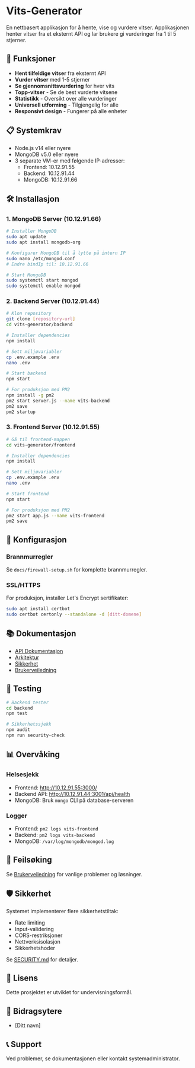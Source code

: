 # Vits-Generator

En nettbasert applikasjon for å hente, vise og vurdere vitser. Applikasjonen henter vitser fra et eksternt API og lar brukere gi vurderinger fra 1 til 5 stjerner.

## 🚀 Funksjoner

- **Hent tilfeldige vitser** fra eksternt API
- **Vurder vitser** med 1-5 stjerner
- **Se gjennomsnittsvurdering** for hver vits
- **Topp-vitser** - Se de best vurderte vitsene
- **Statistikk** - Oversikt over alle vurderinger
- **Universell utforming** - Tilgjengelig for alle
- **Responsivt design** - Fungerer på alle enheter

## 📋 Systemkrav

- Node.js v14 eller nyere
- MongoDB v5.0 eller nyere
- 3 separate VM-er med følgende IP-adresser:
  - Frontend: 10.12.91.55
  - Backend: 10.12.91.44
  - MongoDB: 10.12.91.66

## 🛠 Installasjon

### 1. MongoDB Server (10.12.91.66)

```bash
# Installer MongoDB
sudo apt update
sudo apt install mongodb-org

# Konfigurer MongoDB til å lytte på intern IP
sudo nano /etc/mongod.conf
# Endre bindIp til: 10.12.91.66

# Start MongoDB
sudo systemctl start mongod
sudo systemctl enable mongod
```

### 2. Backend Server (10.12.91.44)

```bash
# Klon repository
git clone [repository-url]
cd vits-generator/backend

# Installer dependencies
npm install

# Sett miljøvariabler
cp .env.example .env
nano .env

# Start backend
npm start

# For produksjon med PM2
npm install -g pm2
pm2 start server.js --name vits-backend
pm2 save
pm2 startup
```

### 3. Frontend Server (10.12.91.55)

```bash
# Gå til frontend-mappen
cd vits-generator/frontend

# Installer dependencies
npm install

# Sett miljøvariabler
cp .env.example .env
nano .env

# Start frontend
npm start

# For produksjon med PM2
pm2 start app.js --name vits-frontend
pm2 save
```

## 🔧 Konfigurasjon

### Brannmurregler

Se `docs/firewall-setup.sh` for komplette brannmurregler.

### SSL/HTTPS

For produksjon, installer Let's Encrypt sertifikater:
```bash
sudo apt install certbot
sudo certbot certonly --standalone -d [ditt-domene]
```

## 📚 Dokumentasjon

- [API Dokumentasjon](docs/API.md)
- [Arkitektur](docs/ARCHITECTURE.md)
- [Sikkerhet](docs/SECURITY.md)
- [Brukerveiledning](http://10.12.91.55:3000/hjelp)

## 🧪 Testing

```bash
# Backend tester
cd backend
npm test

# Sikkerhetssjekk
npm audit
npm run security-check
```

## 📊 Overvåking

### Helsesjekk
- Frontend: http://10.12.91.55:3000/
- Backend API: http://10.12.91.44:3001/api/health
- MongoDB: Bruk `mongo` CLI på database-serveren

### Logger
- Frontend: `pm2 logs vits-frontend`
- Backend: `pm2 logs vits-backend`
- MongoDB: `/var/log/mongodb/mongod.log`

## 🚨 Feilsøking

Se [Brukerveiledning](http://10.12.91.55:3000/hjelp#feilsoking) for vanlige problemer og løsninger.

## 🛡 Sikkerhet

Systemet implementerer flere sikkerhetstiltak:
- Rate limiting
- Input-validering
- CORS-restriksjoner
- Nettverksisolasjon
- Sikkerhetshoder

Se [SECURITY.md](docs/SECURITY.md) for detaljer.

## 📝 Lisens

Dette prosjektet er utviklet for undervisningsformål.

## 👥 Bidragsytere

- [Ditt navn]

## 📞 Support

Ved problemer, se dokumentasjonen eller kontakt systemadministrator.
